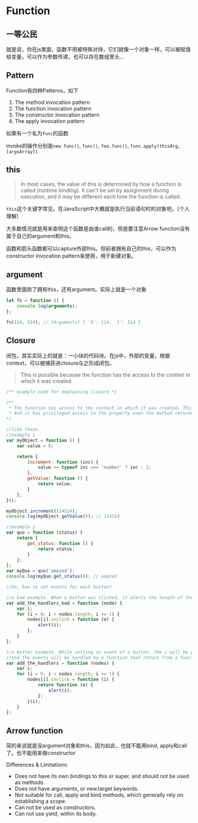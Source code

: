 # Function

## 一等公民

就是说，你在js里面，函数不用被特殊对待，它们就像一个对象一样，可以被赋值给变量，可以作为参数传递，也可以存在数组里头...

## Pattern

Function有四种Patterns，如下

1. The method invocation pattern
2. The function invocation pattern
3. The constructor invocation pattern
4. The apply invocation pattern

如果有一个名为`func`的函数

invoke的操作分别是`new func()`, `func()`, `foo.func()`, `func.apply(thisArg, [argsArray])`

## this

> In most cases, the value of this is determined by how a function is called (runtime binding). It can't be set by assignment during execution, and it may be different each time the function is called.

`this`这个关键字常见，在JavaScript中大概就是执行当前语句时的对象吧。（个人理解）

大多数情况就是用来查明这个函数是由谁call的，但是要注意Arrow function没有属于自己的argument和this。

函数和箭头函数都可以capture外部this。但前者拥有自己的this，可以作为constructor invocation pattern来使用，用于新建对象。

## argument

函数里面除了拥有this，还有argument。实际上就是一个对象

``` javascript
let fn = function () {
    console.log(arguments);
};

fn(114, 514); // [Arguments] { '0': 114, '1': 514 }
```

## Closure

闭包，其实实际上的就是：一小块的代码块。在js中，外部的变量，根据context，可以被捕获进closure与之形成闭包。

> This is possible because the function has the access to the context in which it was created.

``` javascript
/** example code for explaining closure */

/** 
 * The function has access to the context in which it was created. This is called closure
 * And it has privileged access to the property even the method returned
*/

//like these
//example 1
var myObject = function () {
    var value = 0;

    return {
        increment: function (inc) {
            value += typeof inc === 'number' ? inc : 1;
        },
        getValue: function () {
            return value;
        }
    };
}();

myObject.increment(114514);
console.log(myObject.getValue()); // 114514

//example 2
var quo = function (status) {
    return {
        get_status: function () {
            return status;
        }
    };
};
var myQuo = quo('amazed');
console.log(myQuo.get_status()); // amazed

//So, how to set events for each button?

//a bad example. When a button was clicked, it alerts the length of the array of the nodes but not the ordinate.
var add_the_handlers_bad = function (node) {
    var i;
    for (i = 0; i < nodes.length; i += 1) {
        nodes[i].onclick = function (e) {
            alert(i);
        };
    }
};

//a better example. While setting an event of a button, the i will be passed into the function
//and the events will be handled by a function that return from a function.
var add_the_handlers = function (nodes) {
    var i;
    for (i = 0; i < nodes.length; i += 1) {
        nodes[i].onclick = function (i) {
            return function (e) {
                alert(i);
            };
        }(i);
    }
};
```

## Arrow function

简的来说就是没argument对象和this，因为如此，也就不能用bind, apply和call了。也不能用来做constructor

Differences & Limitations:

- Does not have its own bindings to this or super, and should not be used as methods.
- Does not have arguments, or new.target keywords.
- Not suitable for call, apply and bind methods, which generally rely on establishing a scope.
- Can not be used as constructors.
- Can not use yield, within its body.
